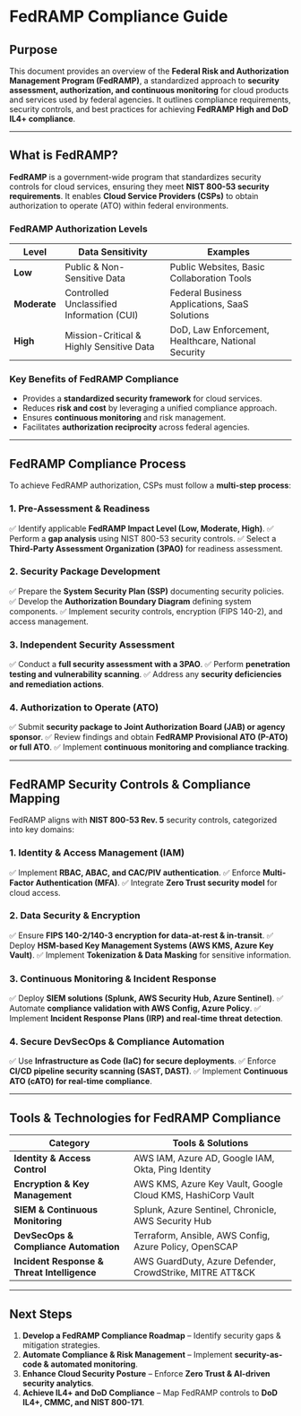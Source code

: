 # **FedRAMP Compliance Guide**

## **Purpose**
This document provides an overview of the **Federal Risk and Authorization Management Program (FedRAMP)**, a standardized approach to **security assessment, authorization, and continuous monitoring** for cloud products and services used by federal agencies. It outlines compliance requirements, security controls, and best practices for achieving **FedRAMP High and DoD IL4+ compliance**.

---

## **What is FedRAMP?**
**FedRAMP** is a government-wide program that standardizes security controls for cloud services, ensuring they meet **NIST 800-53 security requirements**. It enables **Cloud Service Providers (CSPs)** to obtain authorization to operate (ATO) within federal environments.

### **FedRAMP Authorization Levels**
| **Level** | **Data Sensitivity** | **Examples** |
|----------|--------------------|--------------|
| **Low** | Public & Non-Sensitive Data | Public Websites, Basic Collaboration Tools |
| **Moderate** | Controlled Unclassified Information (CUI) | Federal Business Applications, SaaS Solutions |
| **High** | Mission-Critical & Highly Sensitive Data | DoD, Law Enforcement, Healthcare, National Security |

### **Key Benefits of FedRAMP Compliance**
- Provides a **standardized security framework** for cloud services.
- Reduces **risk and cost** by leveraging a unified compliance approach.
- Ensures **continuous monitoring** and risk management.
- Facilitates **authorization reciprocity** across federal agencies.

---

## **FedRAMP Compliance Process**
To achieve FedRAMP authorization, CSPs must follow a **multi-step process**:

### **1. Pre-Assessment & Readiness**
✅ Identify applicable **FedRAMP Impact Level (Low, Moderate, High)**.
✅ Perform a **gap analysis** using NIST 800-53 security controls.
✅ Select a **Third-Party Assessment Organization (3PAO)** for readiness assessment.

### **2. Security Package Development**
✅ Prepare the **System Security Plan (SSP)** documenting security policies.
✅ Develop the **Authorization Boundary Diagram** defining system components.
✅ Implement security controls, encryption (FIPS 140-2), and access management.

### **3. Independent Security Assessment**
✅ Conduct a **full security assessment with a 3PAO**.
✅ Perform **penetration testing and vulnerability scanning**.
✅ Address any **security deficiencies and remediation actions**.

### **4. Authorization to Operate (ATO)**
✅ Submit **security package to Joint Authorization Board (JAB) or agency sponsor**.
✅ Review findings and obtain **FedRAMP Provisional ATO (P-ATO) or full ATO**.
✅ Implement **continuous monitoring and compliance tracking**.

---

## **FedRAMP Security Controls & Compliance Mapping**
FedRAMP aligns with **NIST 800-53 Rev. 5** security controls, categorized into key domains:

### **1. Identity & Access Management (IAM)**
✅ Implement **RBAC, ABAC, and CAC/PIV authentication**.
✅ Enforce **Multi-Factor Authentication (MFA)**.
✅ Integrate **Zero Trust security model** for cloud access.

### **2. Data Security & Encryption**
✅ Ensure **FIPS 140-2/140-3 encryption for data-at-rest & in-transit**.
✅ Deploy **HSM-based Key Management Systems (AWS KMS, Azure Key Vault)**.
✅ Implement **Tokenization & Data Masking** for sensitive information.

### **3. Continuous Monitoring & Incident Response**
✅ Deploy **SIEM solutions (Splunk, AWS Security Hub, Azure Sentinel)**.
✅ Automate **compliance validation with AWS Config, Azure Policy**.
✅ Implement **Incident Response Plans (IRP) and real-time threat detection**.

### **4. Secure DevSecOps & Compliance Automation**
✅ Use **Infrastructure as Code (IaC) for secure deployments**.
✅ Enforce **CI/CD pipeline security scanning (SAST, DAST)**.
✅ Implement **Continuous ATO (cATO) for real-time compliance**.

---

## **Tools & Technologies for FedRAMP Compliance**
| **Category** | **Tools & Solutions** |
|-------------|-----------------------|
| **Identity & Access Control** | AWS IAM, Azure AD, Google IAM, Okta, Ping Identity |
| **Encryption & Key Management** | AWS KMS, Azure Key Vault, Google Cloud KMS, HashiCorp Vault |
| **SIEM & Continuous Monitoring** | Splunk, Azure Sentinel, Chronicle, AWS Security Hub |
| **DevSecOps & Compliance Automation** | Terraform, Ansible, AWS Config, Azure Policy, OpenSCAP |
| **Incident Response & Threat Intelligence** | AWS GuardDuty, Azure Defender, CrowdStrike, MITRE ATT&CK |

---

## **Next Steps**
1. **Develop a FedRAMP Compliance Roadmap** – Identify security gaps & mitigation strategies.
2. **Automate Compliance & Risk Management** – Implement **security-as-code & automated monitoring**.
3. **Enhance Cloud Security Posture** – Enforce **Zero Trust & AI-driven security analytics**.
4. **Achieve IL4+ and DoD Compliance** – Map FedRAMP controls to **DoD IL4+, CMMC, and NIST 800-171**.

